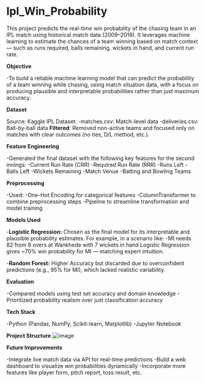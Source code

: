 # Ipl_Win_Probability
This project predicts the real-time win probability of the chasing team in an IPL match using historical match data (2009–2019). It leverages machine learning to estimate the chances of a team winning based on match context — such as runs required, balls remaining, wickets in hand, and current run rate.


**Objective**

-To build a reliable machine learning model that can predict the probability of a team winning while chasing, using match situation data, with a focus on producing plausible and interpretable probabilities rather than just maximum accuracy.


**Dataset**

Source: Kaggle IPL Dataset:
-matches.csv: Match-level data
-deliveries.csv: Ball-by-ball data
**Filtered**: Removed non-active teams and focused only on matches with clear outcomes (no ties, D/L method, etc.).


**Feature Engineering**

-Generated the final dataset with the following key features for the second innings:
-Current Run Rate (CRR)
-Required Run Rate (RRR)
-Runs Left
-Balls Left
-Wickets Remaining
-Match Venue
-Batting and Bowling Teams


**Preprocessing**

-Used:
-One-Hot Encoding for categorical features
-ColumnTransformer to combine preprocessing steps
-Pipeline to streamline transformation and model training


**Models Used**

-**Logistic Regression:**
Chosen as the final model for its interpretable and plausible probability estimates. For example, in a scenario like:
-MI needs 82 from 8 overs at Wankhede with 7 wickets in hand
Logistic Regression gives ~70% win probability for MI — matching expert intuition.

-**Random Forest:**
Higher Accuracy but discarded due to overconfident predictions (e.g., 95% for MI), which lacked realistic variability.


**Evaluation**

-Compared models using test set accuracy and domain knowledge
-Prioritized probability realism over just classification accuracy


**Tech Stack**

-Python (Pandas, NumPy, Scikit-learn, Matplotlib)
-Jupyter Notebook


**Project Structure**
![image](https://github.com/user-attachments/assets/e47e0868-3455-450a-8a59-57150e0001a6)


**Future Improvements**

-Integrate live match data via API for real-time predictions
-Build a web dashboard to visualize win probabilities dynamically
-Incorporate more features like player form, pitch report, toss result, etc.
